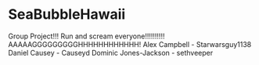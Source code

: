 # SeaBubbleHawaii
Group Project!!! Run and scream everyone!!!!!!!!!! AAAAAGGGGGGGGGHHHHHHHHHHHH!
Alex Campbell - Starwarsguy1138
Daniel Causey - Causeyd
Dominic Jones-Jackson - sethveeper
